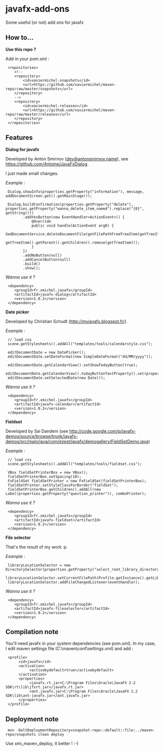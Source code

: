 javafx-add-ons
==============

Some useful (or not) add ons for javafx

How to...
---------

**Use this repo ?**

Add in your pom.xml :

     <repositories>
     	<!-- 
     	<repository>
     		<id>xaviermichel-snapshots</id>
     		<url>https://github.com/xaviermichel/maven-repo/raw/master/snapshots</url>
     	</repository>
     	-->
     	<repository>
     		<id>xaviermichel-releases</id>
     		<url>https://github.com/xaviermichel/maven-repo/raw/master/releases</url>
     	</repository>
     </repositories>


Features
--------

**Dialog for javafx**

Developed by Anton Smirnov (dev@antonsmirnov.name), see https://github.com/4ntoine/JavaFxDialog.

I just made small changes.

*Example :*

     Dialog.showInfo(properties.getProperty("information"), message, addDocumentScreen.get().getMainStage());

     Dialog.buildConfirmation(properties.getProperty("delete"), properties.getProperty("wanna_delete_item_named").replace("{0}", getString()))
     		.addYesButton(new EventHandler<ActionEvent>() {
     			@Override
     			public void handle(ActionEvent arg0) {
     				GedDocumentService.deleteDocumentFile(getFilePathFromTreeItem(getTreeItem()));
     				getTreeItem().getParent().getChildren().remove(getTreeItem());
     			}
     		})
     		.addNoButton(null)
     		.addCancelButton(null)
     		.build()
     		.show();

			
*Wanna use it ?*

     <dependency>
     	<groupId>fr.xmichel.javafx</groupId>
     	<artifactId>javafx-dialog</artifactId>
     	<version>1.0.2</version>
     </dependency>

			
**Date picker**

Developed by Christian Schudt (http://myjavafx.blogspot.fr/).

*Example :*

     // load css
	 scene.getStylesheets().addAll("templates/tools/calendarstyle.css");

     editDocumentDate = new DatePicker();
     editDocumentDate.setDateFormat(new SimpleDateFormat("dd/MM/yyyy"));
     
     editDocumentDate.getCalendarView().setShowTodayButton(true);
     editDocumentDate.getCalendarView().todayButtonTextProperty().set(properties.getProperty("today"));
     editDocumentDate.setSelectedDate(new Date());

*Wanna use it ?*

     <dependency>
     	<groupId>fr.xmichel.javafx</groupId>
     	<artifactId>javafx-calendar</artifactId>
     	<version>1.0.2</version>
     </dependency>

	 
**Fieldset**

Developed by Sai Dandem (see http://code.google.com/p/javafx-demos/source/browse/trunk/javafx-demos/src/main/java/com/ezest/javafx/demogallery/FieldSetDemo.java)

*Example :*

     // load css
	 scene.getStylesheets().addAll("templates/tools/fieldset.css");

     VBox fieldSetPrinterBox = new VBox();
     fieldSetPrinterBox.setSpacing(10);
     FxFieldSet fieldSetPrinter = new FxFieldSet(fieldSetPrinterBox);
     fieldSetPrinter.setStyleClassForBorder("fieldSet");
     fieldSetPrinterBox.getChildren().addAll(new Label(properties.getProperty("question_printer")), comboPrinter);
	 
*Wanna use it ?*

     <dependency>
     	<groupId>fr.xmichel.javafx</groupId>
     	<artifactId>javafx-fieldset</artifactId>
     	<version>1.0.2</version>
     </dependency>
	  

**File selector**

That's the result of my work :p

*Example :*

     libraryLocationSelector = new DirectorySelector(properties.getProperty("select_root_library_directory"));
     libraryLocationSelector.setCurrentFilePath(Profile.getInstance().getLibraryRoot());
     libraryLocationSelector.addFileChangedListener(eventHandler);
	 
*Wanna use it ?*

     <dependency>
     	<groupId>fr.xmichel.javafx</groupId>
     	<artifactId>javafx-fileselector</artifactId>
     	<version>1.0.2</version>
     </dependency>

	 
Compilation note
----------------

You'll need javafx in your system dependencies (see pom.xml). In my case, I edit maven settings file (C:\maven\conf\settings.xml) and add :

     <profile>
          <id>javafx</id>
          <activation>
               <activebydefault>true</activebydefault>
          </activation>
          <properties>
               <javafx.rt.jar>C:\Program Files\Oracle\JavaFX 2.2 SDK\rt\lib\jfxrt.jar</javafx.rt.jar>
               <ant.javafx.jar>C:\Program Files\Oracle\JavaFX 2.2 SDK\lib\ant-javafx.jar</ant.javafx.jar>
          </properties>
     </profile>


Deployment note
---------------

     mvn -DaltDeploymentRepository=snapshot-repo::default::file:../maven-repo/snapshots clean deploy

Use xmi_maven_deploy, it better ! :-)

